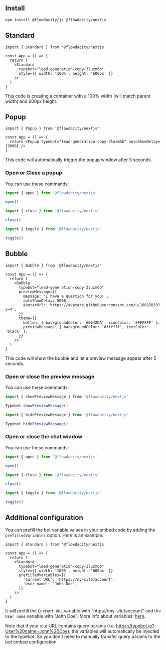 ## Install

```bash
npm install @flowdacity/js @flowdacity/nextjs
```

## Standard

```tsx
import { Standard } from '@flowdacity/nextjs'

const App = () => {
  return (
    <Standard
      typebot="lead-generation-copy-3luzm6b"
      style={{ width: '100%', height: '600px' }}
    />
  )
}
```

This code is creating a container with a 100% width (will match parent width) and 600px height.

## Popup

```tsx
import { Popup } from '@flowdacity/nextjs'

const App = () => {
  return <Popup typebot="lead-generation-copy-3luzm6b" autoShowDelay={3000} />
}
```

This code will automatically trigger the popup window after 3 seconds.

### Open or Close a popup

You can use these commands:

```js
import { open } from '@flowdacity/nextjs'

open()
```

```js
import { close } from '@flowdacity/nextjs'

close()
```

```js
import { toggle } from '@flowdacity/nextjs'

toggle()
```

## Bubble

```tsx
import { Bubble } from '@flowdacity/nextjs'

const App = () => {
  return (
    <Bubble
      typebot="lead-generation-copy-3luzm6b"
      previewMessage={{
        message: 'I have a question for you!',
        autoShowDelay: 5000,
        avatarUrl: 'https://avatars.githubusercontent.com/u/16015833?v=4',
      }}
      theme={{
        button: { backgroundColor: '#0042DA', iconColor: '#FFFFFF' },
        previewMessage: { backgroundColor: '#ffffff', textColor: 'black' },
      }}
    />
  )
}
```

This code will show the bubble and let a preview message appear after 5 seconds.

### Open or close the preview message

You can use these commands:

```js
import { showPreviewMessage } from '@flowdacity/nextjs'

Typebot.showPreviewMessage()
```

```js
import { hidePreviewMessage } from '@flowdacity/nextjs'

Typebot.hidePreviewMessage()
```

### Open or close the chat window

You can use these commands:

```js
import { open } from '@flowdacity/nextjs'

open()
```

```js
import { close } from '@flowdacity/nextjs'

close()
```

```js
import { toggle } from '@flowdacity/nextjs'

toggle()
```

## Additional configuration

You can prefill the bot variable values in your embed code by adding the `prefilledVariables` option. Here is an example:

```tsx
import { Standard } from '@flowdacity/nextjs'

const App = () => {
  return (
    <Standard
      typebot="lead-generation-copy-3luzm6b"
      style={{ width: '100%', height: '600px' }}
      prefilledVariables={{
        'Current URL': 'https://my-site/account',
        'User name': 'John Doe',
      }}
    />
  )
}
```

It will prefill the `Current URL` variable with "https://my-site/account" and the `User name` variable with "John Doe". More info about variables: [here](/editor/variables).

Note that if your site URL contains query params (i.e. https://typebot.io?User%20name=John%20Doe), the variables will automatically be injected to the typebot. So you don't need to manually transfer query params to the bot embed configuration.
